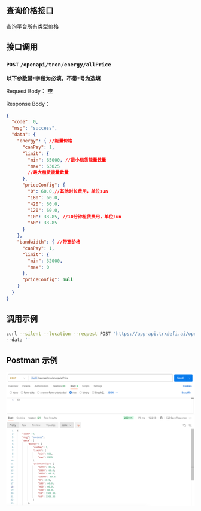 ## 查询价格接口
查询平台所有类型价格

## 接口调用
### `POST` `/openapi/tron/energy/allPrice`
**以下参数带`*`字段为必填，不带`*`号为选填**

Request Body：
**空**

Response Body：
```JSON
{
  "code": 0,
  "msg": "success",
  "data": {
    "energy": { //能量价格
      "canPay": 1,
      "limit": {
        "min": 65000, //最小租赁能量数量
        "max": 63025
        //最大租赁能量数量
      },
      "priceConfig": {
        "0": 60.0,//其他时长费用，单位sun
        "180": 60.0,
        "420": 60.0,
        "120": 60.0,
        "10": 33.85, //10分钟租赁费用，单位sun
        "60": 33.85
      }
    },
    "bandwidth": { //带宽价格
      "canPay": 1,
      "limit": {
        "min": 32000,
        "max": 0
      },
      "priceConfig": null
    }
  }
}
```

## 调用示例
```bash
curl --silent --location --request POST 'https://app-api.trxdefi.ai/openapi/tron/energy/allPrice' \
--data ''
```

## Postman 示例

![energy_all_price.png](img/energy_all_price.png)
